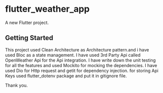# flutter_weather_app

A new Flutter project.

## Getting Started

This project used Clean Architecture as Architecture pattern.and i have used Bloc as a state management.
I have used 3rd Party Api called OpenWeather Api for the Api integration.
I have write down the unit testing for all the features and used Mockito for mocking the dependencies.
I have used Dio for Http request and getit for dependency injection.
for storing Api Keys used flutter_dotenv package and put it in gitignore file.

Thank you.





